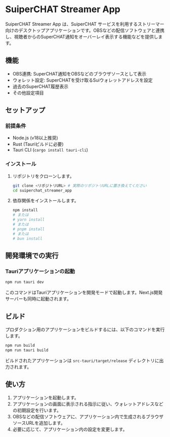 # SuiperCHAT Streamer App

SuiperCHAT Streamer App は、SuiperCHAT サービスを利用するストリーマー向けのデスクトップアプリケーションです。OBSなどの配信ソフトウェアと連携し、視聴者からのSuperCHAT通知をオーバーレイ表示する機能などを提供します。

## 機能

- OBS連携: SuperCHAT通知をOBSなどのブラウザソースとして表示
- ウォレット設定: SuperCHATを受け取るSuiウォレットアドレスを設定
- 過去のSuperCHAT履歴表示
- その他設定項目

## セットアップ

### 前提条件

- Node.js (v18以上推奨)
- Rust (Tauriビルドに必要)
- Tauri CLI (`cargo install tauri-cli`)

### インストール

1. リポジトリをクローンします。
   ```bash
   git clone <リポジトリURL> # 実際のリポジトリURLに置き換えてください
   cd suiperchat_streamer_app
   ```
2. 依存関係をインストールします。
   ```bash
   npm install
   # または
   # yarn install
   # または
   # pnpm install
   # または
   # bun install
   ```

## 開発環境での実行

### Tauriアプリケーションの起動

```bash
npm run tauri dev
```
このコマンドはTauriアプリケーションを開発モードで起動します。Next.js開発サーバーも同時に起動されます。

## ビルド

プロダクション用のアプリケーションをビルドするには、以下のコマンドを実行します。

```bash
npm run build
npm run tauri build
```
ビルドされたアプリケーションは `src-tauri/target/release` ディレクトリに出力されます。

## 使い方

1. アプリケーションを起動します。
2. アプリケーションの画面に表示される指示に従い、ウォレットアドレスなどの初期設定を行います。
3. OBSなどの配信ソフトウェアに、アプリケーション内で生成されるブラウザソースURLを追加します。
4. 必要に応じて、アプリケーション内の設定を変更します。
